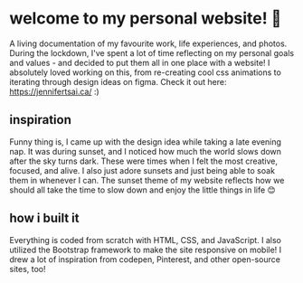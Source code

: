 # welcome to my personal website! 🌅
A living documentation of my favourite work, life experiences, and photos. During the lockdown, I've spent a lot of time reflecting on my personal goals and values - and decided to put them all in one place with a website! I absolutely loved working on this, from re-creating cool css animations to iterating through design ideas on figma. Check it out here: https://jennifertsai.ca/ :)<br>
## inspiration
Funny thing is, I came up with the design idea while taking a late evening nap. It was during sunset, and I noticed how much the world slows down after the sky turns dark. These were times when I felt the most creative, focused, and alive. I also just adore sunsets and just being able to soak them in whenever I can. The sunset theme of my website reflects how we should all take the time to slow down and enjoy the little things in life 😊
## how i built it
Everything is coded from scratch with HTML, CSS, and JavaScript. I also utilized the Bootstrap framework to make the site responsive on mobile! I drew a lot of inspiration from codepen, Pinterest, and other open-source sites, too!
 
